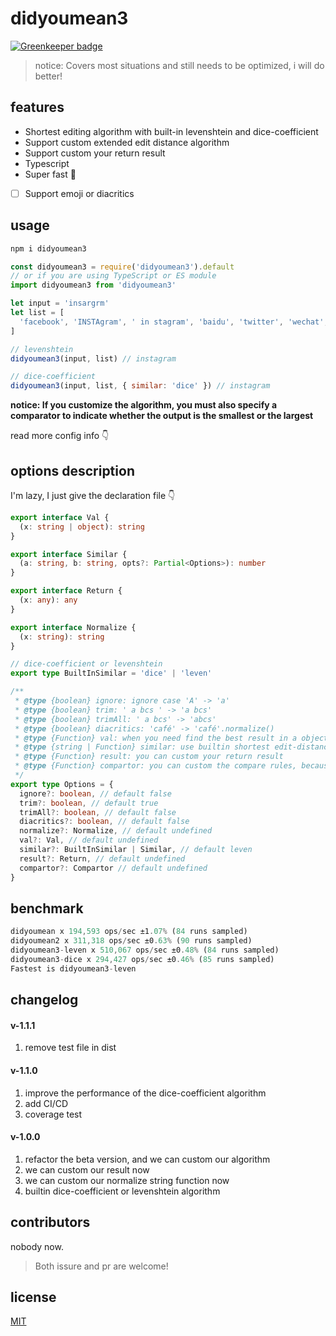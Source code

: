 # didyoumean3

[![Greenkeeper badge](https://badges.greenkeeper.io/cbbfcd/didyoumean3.svg)](https://greenkeeper.io/)

> notice: Covers most situations and still needs to be optimized, i will do better!

## features

- Shortest editing algorithm with built-in levenshtein and dice-coefficient
- Support custom extended edit distance algorithm
- Support custom your return result
- Typescript
- Super fast 🚀
- [ ] Support emoji or diacritics

## usage

```js
npm i didyoumean3
```

```js
const didyoumean3 = require('didyoumean3').default
// or if you are using TypeScript or ES module
import didyoumean3 from 'didyoumean3'

let input = 'insargrm'
let list = [
  'facebook', 'INSTAgram', ' in stagram', 'baidu', 'twitter', 'wechat', 'instagram', 'linkedin'
]

// levenshtein
didyoumean3(input, list) // instagram

// dice-coefficient
didyoumean3(input, list, { similar: 'dice' }) // instagram
```
**notice: If you customize the algorithm, you must also specify a comparator to indicate whether the output is the smallest or the largest**

read more config info 👇

## options description

I'm lazy, I just give the declaration file 👇

```ts
export interface Val {
  (x: string | object): string
}

export interface Similar {
  (a: string, b: string, opts?: Partial<Options>): number
}

export interface Return {
  (x: any): any
}

export interface Normalize {
  (x: string): string
}

// dice-coefficient or levenshtein
export type BuiltInSimilar = 'dice' | 'leven'

/**
 * @type {boolean} ignore: ignore case 'A' -> 'a'
 * @type {boolean} trim: ' a bcs ' -> 'a bcs'
 * @type {boolean} trimAll: ' a bcs' -> 'abcs'
 * @type {boolean} diacritics: 'café' -> 'café'.normalize()
 * @type {Function} val: when you need find the best result in a object list, it's useful
 * @type {string | Function} similar: use builtin shortest edit-distance algorithm or yours
 * @type {Function} result: you can custom your return result
 * @type {Function} compartor: you can custom the compare rules, because will maybe use the highest score or the lowest score
 */
export type Options = {
  ignore?: boolean, // default false
  trim?: boolean, // default true
  trimAll?: boolean, // default false
  diacritics?: boolean, // default false
  normalize?: Normalize, // default undefined
  val?: Val, // default undefined
  similar?: BuiltInSimilar | Similar, // default leven
  result?: Return, // default undefined
  compartor?: Compartor // default undefined
}
```

## benchmark

```js
didyoumean x 194,593 ops/sec ±1.07% (84 runs sampled)
didyoumean2 x 311,318 ops/sec ±0.63% (90 runs sampled)
didyoumean3-leven x 510,067 ops/sec ±0.48% (84 runs sampled)
didyoumean3-dice x 294,427 ops/sec ±0.46% (85 runs sampled)
Fastest is didyoumean3-leven
```

## changelog

#### v-1.1.1

1. remove test file in dist

#### v-1.1.0

1. improve the performance of the dice-coefficient algorithm
2. add CI/CD
3. coverage test

#### v-1.0.0

1. refactor the beta version, and we can custom our algorithm
2. we can custom our result now
3. we can custom our normalize string function now
4. builtin dice-coefficient or levenshtein algorithm

## contributors

nobody now.

> Both issure and pr are welcome!

## license

[MIT](./LICENSE)

